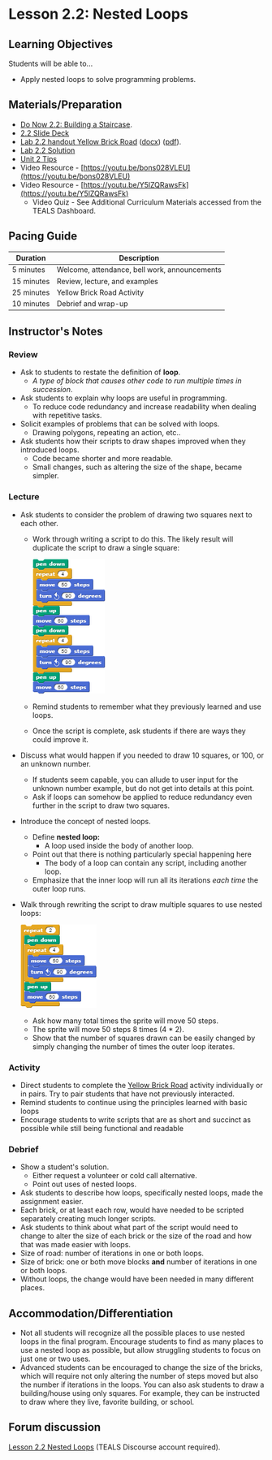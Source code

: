 # Lesson 2.2: Nested Loops

## Learning Objectives

Students will be able to...

* Apply nested loops to solve programming problems.

## Materials/Preparation

* [Do Now 2.2: Building a Staircase](do_now_22.md).
* [2.2 Slide Deck](https://github.com/TEALSK12/introduction-to-computer-science/raw/master/slidedecks/TEALS%20SNAP%202.2.pptx)
* [Lab 2.2 handout Yellow Brick Road](lab_22.md) ([docx](https://github.com/TEALSK12/introduction-to-computer-science/raw/master/Unit%202%20Word/Lab%202.2%20Yellow%20Brick%20Road.docx)) ([pdf](https://github.com/TEALSK12/introduction-to-computer-science/raw/master/Unit%202%20PDF/Lab%202.2%20Yellow%20Brick%20Road.pdf)).
* [Lab 2.2 Solution](https://www.tealsk12.org/intro-to-computer-science-sample-solutions/)
* [Unit 2 Tips](unit_2_tips.md)
* Video Resource - [https://youtu.be/bons028VLEU](https://youtu.be/bons028VLEU)
* Video Resource - [https://youtu.be/Y5lZQRawsFk](https://youtu.be/Y5lZQRawsFk)
  * Video Quiz - See Additional Curriculum Materials accessed from the TEALS Dashboard.

## Pacing Guide

| Duration   | Description                                   |
| ---------- | --------------------------------------------- |
| 5 minutes  | Welcome, attendance, bell work, announcements |
| 15 minutes | Review, lecture, and examples                 |
| 25 minutes | Yellow Brick Road Activity      |
| 10 minutes | Debrief and wrap-up                           |

## Instructor's Notes

### Review

* Ask to students to restate the definition of **loop**.
  * _A type of block that causes other code to run multiple times in succession_.
* Ask students to explain why loops are useful in programming.
  * To reduce code redundancy and increase readability when dealing with repetitive tasks.
* Solicit examples of problems that can be solved with loops.
  * Drawing polygons, repeating an action, etc..
* Ask students how their scripts to draw shapes improved when they introduced loops.
  * Code became shorter and more readable.
  * Small changes, such as altering the size of the shape, became simpler.

### Lecture

* Ask students to consider the problem of drawing two squares next to each other.
  * Work through writing a script to do this.  The likely result will duplicate the script to draw a single square:

      ![twe Squares Example script](../images/two_squares.png)

  * Remind students to remember what they previously learned and use loops.
  * Once the script is complete, ask students if there are ways they could improve it.

* Discuss what would happen if you needed to draw 10 squares, or 100, or an unknown number.

  * If students seem capable, you can allude to user input for the unknown number example, but do not get into details at this point.
  * Ask if loops can somehow be applied to reduce redundancy even further in the script to draw two squares.

* Introduce the concept of nested loops.

  * Define **nested loop:**
    * A loop used inside the body of another loop.
  * Point out that there is nothing particularly special happening here
    * The body of a loop can contain any script, including another loop.
  * Emphasize that the inner loop will run all its iterations _each time_ the outer loop runs.

* Walk through rewriting the script to draw multiple squares to use nested loops:

    ![Two Squares Example script](../images/two_squares_nested.png)

  * Ask how many total times the sprite will move 50 steps.
  * The sprite will move 50 steps 8 times (4 * 2).
  * Show that the number of squares drawn can be easily changed by simply changing the number of times the outer loop iterates.

### Activity

* Direct students to complete the [Yellow Brick Road](lab_22.md) activity individually or in pairs. Try to pair students that have not previously interacted.  
* Remind students to continue using the principles learned with basic loops
* Encourage students to write scripts that are as short and succinct as possible while still being functional and readable

### Debrief

* Show a student's solution.
  * Either request a volunteer or cold call alternative.
  * Point out uses of nested loops.
* Ask students to describe how loops, specifically nested loops, made the assignment easier.
* Each brick, or at least each row, would have needed to be scripted separately creating much longer scripts.
* Ask students to think about what part of the script would need to change to alter the size of each brick or the size of the road and how that was made easier with loops.
* Size of road: number of iterations in one or both loops.
* Size of brick: one or both move blocks **and** number of iterations in one or both loops.
* Without loops, the change would have been needed in many different places.

## Accommodation/Differentiation

* Not all students will recognize all the possible places to use nested loops in the final program.  Encourage students to find as many places to use a nested loop as possible, but allow struggling students to focus on just one or two uses.
* Advanced students can be encouraged to change the size of the bricks, which will require not only altering the number of steps moved but also the number if iterations in the loops.  You can also ask students to draw a building/house using only squares.  For example, they can be instructed to draw where they live, favorite building, or school.  

## Forum discussion

[Lesson 2.2 Nested Loops](http://forums.tealsk12.org/c/intro-unit-2-loops/lesson-2-2-nested-loops) (TEALS Discourse account required).
